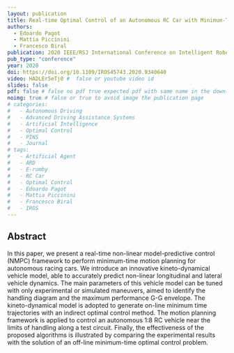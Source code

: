 ```yaml
---
layout: publication
title: Real-time Optimal Control of an Autonomous RC Car with Minimum-Time Maneuvers and a Novel Kineto-Dynamical Model
authors: 
  - Edoardo Pagot
  - Mattia Piccinini
  - Francesco Biral
publication: 2020 IEEE/RSJ International Conference on Intelligent Robots and Systems (IROS)
pub_type: "conference"
year: 2020
doi: https://doi.org/10.1109/IROS45743.2020.9340640
video: HADLEr5eTj0 #  false or youtube video id
slides: false
pdf: false # false no pdf true expected pdf with same name in the download folder
noimg: true # false or true to avoid image the publication page
# categories:
#   - Autonomous Driving
#   - Advanced Driving Assistance Systems
#   - Artificial Intelligence
#   - Optimal Control
#   - PINS
#   - Journal
# tags:
#   - Artificial Agent
#   - ARD
#   - E-rumby
#   - RC Car
#   - Optimal Control
#   - Edoardo Pagot
#   - Mattia Piccinini
#   - Francesco Biral
#   - IROS
---
```


## Abstract

In this paper, we present a real-time non-linear model-predictive control (NMPC) framework to perform minimum-time motion planning for autonomous racing cars. We introduce an innovative kineto-dynamical vehicle model, able to accurately predict non-linear longitudinal and lateral vehicle dynamics. The main parameters of this vehicle model can be tuned with only experimental or simulated maneuvers, aimed to identify the handling diagram and the maximum performance G-G envelope. The kineto-dynamical model is adopted to generate on-line minimum time trajectories with an indirect optimal control method. The motion planning framework is applied to control an autonomous 1:8 RC vehicle near the limits of handling along a test circuit. Finally, the effectiveness of the proposed algorithms is illustrated by comparing the experimental results with the solution of an off-line minimum-time optimal control problem.
